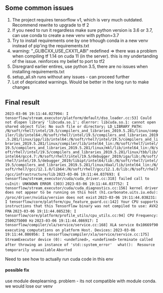 ## Some common issues
1. The project requires tensorflow v1, which is very much outdated. Recommend rewrite to upgrade to tf 2
1. If you need to run it regardless make sure python version is 3.6 or 3.7, can use conda to create a new venv with python=3.7
1. Try to install requirements one by one trhough conda in a new venv instead of pip'ing the requirements.txt
1. warning: "_GLIBCXX_USE_CXX11_ABI" redefined => there was a problem when compiling tf 1.14 on cuda 11 (in the server). this is my undertanding of the issue. reinforces my belief to port to tf2
1. Disregrard earlier entires, use python 3.5, there are no issues when installing requirements.txt
1. setup_all.sh runs without any issues - can proceed further
1. Lot of depricated warnings. Would be better in the long run to make changes

## Final result
`2023-03-06 19:11:44.027994: I tensorflow/stream_executor/platform/default/dso_loader.cc:53] Could not dlopen library 'libcuda.so.1'; dlerror: libcuda.so.1: cannot open shared object file: No such file or directory; LD_LIBRARY_PATH: /N/soft/rhel7/intel/19.5/compilers_and_libraries_2019.5.281/linux/compiler/lib/intel64:/N/soft/rhel7/intel/19.5/compilers_and_libraries_2019.5.281/linux/ipp/lib/intel64:/N/soft/rhel7/intel/19.5/compilers_and_libraries_2019.5.281/linux/compiler/lib/intel64_lin:/N/soft/rhel7/intel/19.5/compilers_and_libraries_2019.5.281/linux/mkl/lib/intel64_lin:/N/soft/rhel7/intel/19.5/compilers_and_libraries_2019.5.281/linux/tbb/lib/intel64/gcc4.7:/N/soft/rhel7/intel/19.5/debugger_2019/iga/lib:/N/soft/rhel7/intel/19.5/debugger_2019/libipt/intel64/lib:/N/soft/rhel7/intel/19.5/compilers_and_libraries_2019.5.281/linux/daal/lib/intel64_lin:/N/soft/rhel7/gcc/12.1.0/lib64:/N/soft/rhel7/gcc/12.1.0/lib:/N/soft/rhel7/gcc/infrastructure/lib`
`2023-03-06 19:11:44.037693: E tensorflow/stream_executor/cuda/cuda_driver.cc:318] failed call to cuInit: UNKNOWN ERROR (303)`
`2023-03-06 19:11:44.037752: I tensorflow/stream_executor/cuda/cuda_diagnostics.cc:156] kernel driver does not appear to be running on this host (h1.carbonate.uits.iu.edu): /proc/driver/nvidia/version does not exist`
`2023-03-06 19:11:44.038231: I tensorflow/core/platform/cpu_feature_guard.cc:142] Your CPU supports instructions that this TensorFlow binary was not compiled to use: AVX2 FMA`
`2023-03-06 19:11:44.085238: I tensorflow/core/platform/profile_utils/cpu_utils.cc:94] CPU Frequency: 2500275000 Hz`
`2023-03-06 19:11:44.086917: I tensorflow/compiler/xla/service/service.cc:168] XLA service 0x10669f90 executing computations on platform Host. Devices:`
`2023-03-06 19:11:44.086956: I tensorflow/compiler/xla/service/service.cc:175]   StreamExecutor device (0): <undefined>, <undefined>`
`terminate called after throwing an instance of 'std::system_error'`
`  what():  Resource temporarily unavailable`
`Aborted`

Need to see how to actually run cuda code in this env

#### possible fix
use module deeplearning. problem - its not compatible with module conda. we would lose our venv

